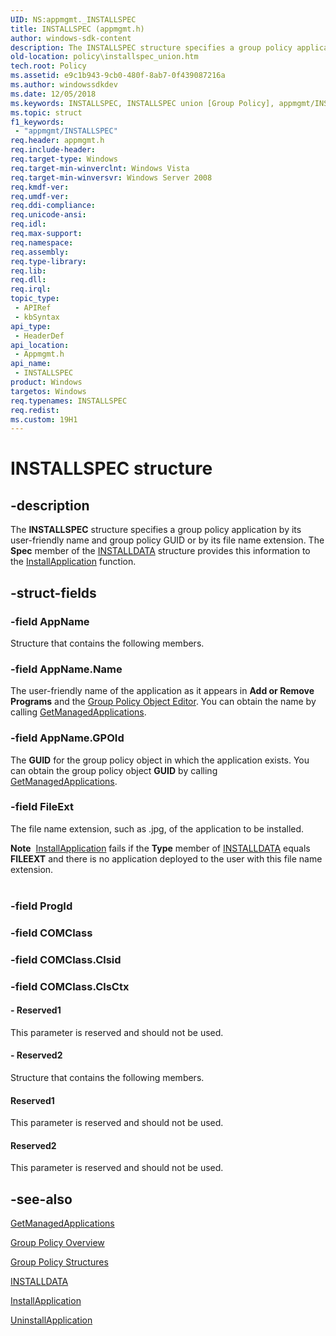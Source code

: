 ```yaml
---
UID: NS:appmgmt._INSTALLSPEC
title: INSTALLSPEC (appmgmt.h)
author: windows-sdk-content
description: The INSTALLSPEC structure specifies a group policy application by its user-friendly name and group policy GUID or by its file name extension. The Spec member of the INSTALLDATA structure provides this information to the InstallApplication function.
old-location: policy\installspec_union.htm
tech.root: Policy
ms.assetid: e9c1b943-9cb0-480f-8ab7-0f439087216a
ms.author: windowssdkdev
ms.date: 12/05/2018
ms.keywords: INSTALLSPEC, INSTALLSPEC union [Group Policy], appmgmt/INSTALLSPEC, policy.installspec_union
ms.topic: struct
f1_keywords: 
 - "appmgmt/INSTALLSPEC"
req.header: appmgmt.h
req.include-header: 
req.target-type: Windows
req.target-min-winverclnt: Windows Vista
req.target-min-winversvr: Windows Server 2008
req.kmdf-ver: 
req.umdf-ver: 
req.ddi-compliance: 
req.unicode-ansi: 
req.idl: 
req.max-support: 
req.namespace: 
req.assembly: 
req.type-library: 
req.lib: 
req.dll: 
req.irql: 
topic_type:
 - APIRef
 - kbSyntax
api_type:
 - HeaderDef
api_location:
 - Appmgmt.h
api_name:
 - INSTALLSPEC
product: Windows
targetos: Windows
req.typenames: INSTALLSPEC
req.redist: 
ms.custom: 19H1
---
```


# INSTALLSPEC structure


## -description


The <b>INSTALLSPEC</b> structure specifies a group policy application by its user-friendly name and group policy GUID or by its file name extension. The <b>Spec</b> member of the <a href="https://docs.microsoft.com/windows/desktop/api/appmgmt/ns-appmgmt-_installdata">INSTALLDATA</a>  structure provides this information to the <a href="https://docs.microsoft.com/windows/desktop/api/appmgmt/nf-appmgmt-installapplication">InstallApplication</a> function.


## -struct-fields




### -field AppName

Structure that contains the following members.


### -field AppName.Name

The user-friendly name of the application as it appears in <b>Add or Remove Programs</b> and the <a href="https://docs.microsoft.com/previous-versions/windows/desktop/Policy/group-policy-object-editor">Group Policy Object Editor</a>. You can obtain the name by calling <a href="https://docs.microsoft.com/windows/desktop/api/appmgmt/nf-appmgmt-getmanagedapplications">GetManagedApplications</a>.


### -field AppName.GPOId

The <b>GUID</b> for the group policy object in which the application exists. You can obtain the group policy object <b>GUID</b> by calling <a href="https://docs.microsoft.com/windows/desktop/api/appmgmt/nf-appmgmt-getmanagedapplications">GetManagedApplications</a>.


### -field FileExt

The file name extension, such as .jpg,  of the application to be installed.

<div class="alert"><b>Note</b>  <a href="https://docs.microsoft.com/windows/desktop/api/appmgmt/nf-appmgmt-installapplication">InstallApplication</a> fails if the <b>Type</b> member of <a href="https://docs.microsoft.com/windows/desktop/api/appmgmt/ns-appmgmt-_installdata">INSTALLDATA</a> equals <b>FILEEXT</b> and there is no application deployed to the user with this file name extension.</div>
<div> </div>

### -field ProgId

 


### -field COMClass

 


### -field COMClass.Clsid

 


### -field COMClass.ClsCtx

 




#### - Reserved1

This parameter is reserved and should not be used.


#### - Reserved2

Structure that contains the following members.



#### Reserved1

This parameter is reserved and should not be used.



#### Reserved2

This parameter is reserved and should not be used.


## -see-also




<a href="https://docs.microsoft.com/windows/desktop/api/appmgmt/nf-appmgmt-getmanagedapplications">GetManagedApplications</a>



<a href="https://docs.microsoft.com/previous-versions/windows/desktop/Policy/about-group-policy">Group Policy Overview</a>



<a href="https://docs.microsoft.com/previous-versions/windows/desktop/Policy/group-policy-structures">Group Policy Structures</a>



<a href="https://docs.microsoft.com/windows/desktop/api/appmgmt/ns-appmgmt-_installdata">INSTALLDATA</a>



<a href="https://docs.microsoft.com/windows/desktop/api/appmgmt/nf-appmgmt-installapplication">InstallApplication</a>



<a href="https://docs.microsoft.com/windows/desktop/api/appmgmt/nf-appmgmt-uninstallapplication">UninstallApplication</a>
 

 

